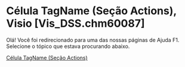 
# Célula TagName (Seção Actions), Visio [Vis_DSS.chm60087]

Olá! Você foi redirecionado para uma das nossas páginas de Ajuda F1. Selecione o tópico que estava procurando abaixo.

[Célula TagName (Seção Actions)](http://msdn.microsoft.com/library/e593e95d-f975-481d-69cd-619049d4427d%28Office.15%29.aspx)
